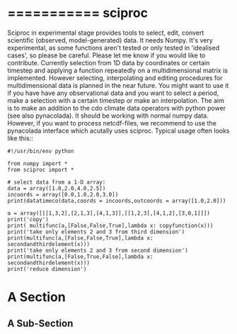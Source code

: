 ===========
sciproc
===========


Sciproc in experimental stage provides tools to select, edit, convert
scientific (observed, model-generated) data. It needs Numpy. It's very
experimental, as some functions aren't tested or only tested in 'idealised
cases', so please be careful.  Please let me know if you would like to
contribute. Currently selection from 1D data by coordinates or certain timestep
and applying a function repeatedly on a multidimensional matrix is implemented.
However selecting, interpolating and editing procedures for multidimensional
data is planned in the near future.  You might want to use it if you have have
any observational data and you want to select a period, make a selection with a
certain timestep or make an interpolation. The aim is to make an addition to
the cdo climate data operators with python power (see also pynacolada). It
should be working with normal numpy data. However, if you want to process
netcdf-files, we recommend to use the pynacolada interface which acutally uses
sciproc. Typical usage
often looks like this::

    #!/usr/bin/env python

    from numpy import *
    from sciproc import *

    # select data from a 1-D array:
    data = array([1.0,2.0,4.0,2.5])
    incoords = array([0.0,1.0,2.0,3.0])
    print(datatimeco(data,coords = incoords,outcoords = array([1.0,2.0]))

    a = array([[[1,3,2],[2,1,3],[4,1,3]],[[1,2,3],[4,1,2],[3,0,1]]])
    print('copy')
    print( multifunc(a,[False,False,True],lambda x: copyfunction(x)))
    print('take only elements 2 and 3 from third dimension')
    print(multifunc(a,[False,False,True],lambda x: secondandthirdelement(x)))
    print('take only elements 2 and 3 from second dimension')
    print(multifunc(a,[False,True,False],lambda x: secondandthirdelement(x)))
    print('reduce dimension')





A Section
=========


A Sub-Section
-------------


